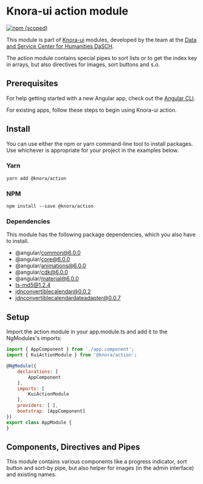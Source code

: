 # Knora-ui action module
[![npm (scoped)](https://img.shields.io/npm/v/@knora/action.svg)](https://www.npmjs.com/package/@knora/action)

This module is part of [Knora-ui](https://github.com/dhlab-basel/Knora-ui) modules, developed by the team at the [Data and Service Center for Humanities DaSCH](http://dasch.swiss).

The action module contains special pipes to sort lists or to get the index key in arrays, but also directives for images, sort buttons and s.o.

## Prerequisites
For help getting started with a new Angular app, check out the [Angular CLI](https://cli.angular.io/).

For existing apps, follow these steps to begin using Knora-ui action.

## Install
You can use either the npm or yarn command-line tool to install packages. Use whichever is appropriate for your project in the examples below.

### Yarn

`yarn add @knora/action`

### NPM
`npm install --save @knora/action`


### Dependencies
This module has the following package dependencies, which you also have to install.
 - @angular/common@6.0.0
 - @angular/core@6.0.0
 - @angular/animations@6.0.0
 - @angular/cdk@6.0.0
 - @angular/material@6.0.0
 - ts-md5@1.2.4
 - jdnconvertiblecalendar@0.0.2
 - jdnconvertiblecalendardateadapter@0.0.7
 


## Setup
 
 Import the action module in your app.module.ts and add it to the NgModules's imports:
 
 ```javascript
 import { AppComponent } from './app.component';
 import { KuiActionModule } from '@knora/action';
 
 @NgModule({
     declarations: [
         AppComponent
     ],
     imports: [
         KuiActionModule
     ],
     providers: [ ],
     bootstrap: [AppComponent]
 })
 export class AppModule {
 }
 ```
 

## Components, Directives and Pipes
This module contains various components like a progress indicator, sort button and sort-by pipe, but also helper for images (in the admin interface) and existing names.


<!--
### Progress indicator

You can use the progress indicator in two ways:

1. classic loader
2. submit-form-data loader 

[Example and demo](https://dhlab-basel.github.io/Knora-ui/modules/action/progress-indicator)


### Sort button

The sort button helps to sort a list by a selected topic. The following setup is needed:

- sortProps is an array of {name, label} object and is needed for the selection.
- the sort button returns a sortKey which is needed in the list and the pipe called kuiSortBy


[Example and demo](https://dhlab-basel.github.io/Knora-ui/modules/action/sort-button)

---


## Directives

### Admin image
A attribute directive for images (`<img />`) to get a user avatar, which uses the service from gravatar.com and to set a project logo. 

[Example and demo](https://dhlab-basel.github.io/Knora-ui/modules/action/admin-image)


### Existing Name
This directive checks a form field to see if the value is unique. For example username or project short-name should be unique. Therefore we use the ExistingNameDirective.

[Example and demo](https://dhlab-basel.github.io/Knora-ui/modules/action/existing-name)

[Stackblitz](https://stackblitz.com/edit/knora-existing-name?file=src%2Fapp%2Fapp.component.ts)


---


## Pipes

### Key
In case of an object, where you don't know the labels or in case of an array with no numeric index, you can use the Key pipe. 

[Example and demo](https://dhlab-basel.github.io/Knora-ui/modules/action/key)


### Sort by
The sortBy pipe is used to sort by a selected key. 

[Example and demo in sort button component](https://dhlab-basel.github.io/Knora-ui/modules/action/sort-button)
-->
